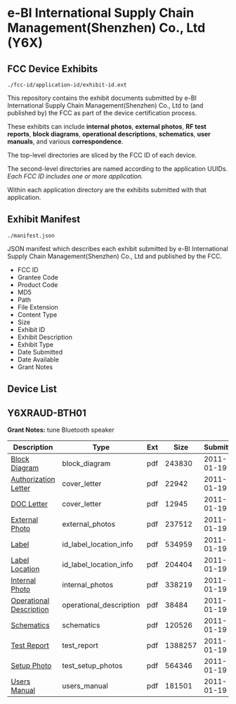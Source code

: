 # e-BI International Supply Chain Management(Shenzhen) Co., Ltd (Y6X)
## FCC Device Exhibits

```
./fcc-id/application-id/exhibit-id.ext
```

This repository contains the exhibit documents submitted by e-BI International Supply Chain Management(Shenzhen) Co., Ltd to (and published by) the FCC as part of the device certification process.

These exhibits can include **internal photos**, **external photos**, **RF test reports**, **block diagrams**, **operational descriptions**, **schematics**, **user manuals**, and various **correspondence**.

The top-level directories are sliced by the FCC ID of each device.

The second-level directories are named according to the application UUIDs. *Each FCC ID includes one or more application.*

Within each application directory are the exhibits submitted with that application. 

## Exhibit Manifest

```
./manifest.json
```

JSON manifest which describes each exhibit submitted by e-BI International Supply Chain Management(Shenzhen) Co., Ltd and published by the FCC.

- FCC ID
- Grantee Code
- Product Code
- MD5
- Path
- File Extension
- Content Type
- Size
- Exhibit ID
- Exhibit Description
- Exhibit Type
- Date Submitted
- Date Available
- Grant Notes

## Device List
## Y6XRAUD-BTH01
**Grant Notes:** tune Bluetooth speaker

| Description | Type | Ext | Size | Submitted | Available |
| ----------- | ---- | --- | ---- | --------- | --------- |
| [Block Diagram](Y6XRAUD-BTH01/83c4bf0c3357b0f21c7195ab18db9d3b/1406737.pdf) | block_diagram | pdf | 243830 | 2011-01-19 | 2011-01-19 |
| [Authorization Letter](Y6XRAUD-BTH01/83c4bf0c3357b0f21c7195ab18db9d3b/1406738.pdf) | cover_letter | pdf | 22942 | 2011-01-19 | 2011-01-19 |
| [DOC Letter](Y6XRAUD-BTH01/83c4bf0c3357b0f21c7195ab18db9d3b/1406748.pdf) | cover_letter | pdf | 12945 | 2011-01-19 | 2011-01-19 |
| [External Photo](Y6XRAUD-BTH01/83c4bf0c3357b0f21c7195ab18db9d3b/1406739.pdf) | external_photos | pdf | 237512 | 2011-01-19 | 2011-01-19 |
| [Label](Y6XRAUD-BTH01/83c4bf0c3357b0f21c7195ab18db9d3b/1406740.pdf) | id_label_location_info | pdf | 534959 | 2011-01-19 | 2011-01-19 |
| [Label Location](Y6XRAUD-BTH01/83c4bf0c3357b0f21c7195ab18db9d3b/1406741.pdf) | id_label_location_info | pdf | 204404 | 2011-01-19 | 2011-01-19 |
| [Internal Photo](Y6XRAUD-BTH01/83c4bf0c3357b0f21c7195ab18db9d3b/1406742.pdf) | internal_photos | pdf | 338219 | 2011-01-19 | 2011-01-19 |
| [Operational Description](Y6XRAUD-BTH01/83c4bf0c3357b0f21c7195ab18db9d3b/1406743.pdf) | operational_description | pdf | 38484 | 2011-01-19 | 2011-01-19 |
| [Schematics](Y6XRAUD-BTH01/83c4bf0c3357b0f21c7195ab18db9d3b/1406744.pdf) | schematics | pdf | 120526 | 2011-01-19 | 2011-01-19 |
| [Test Report](Y6XRAUD-BTH01/83c4bf0c3357b0f21c7195ab18db9d3b/1406745.pdf) | test_report | pdf | 1388257 | 2011-01-19 | 2011-01-19 |
| [Setup Photo](Y6XRAUD-BTH01/83c4bf0c3357b0f21c7195ab18db9d3b/1406746.pdf) | test_setup_photos | pdf | 564346 | 2011-01-19 | 2011-01-19 |
| [Users Manual](Y6XRAUD-BTH01/83c4bf0c3357b0f21c7195ab18db9d3b/1406747.pdf) | users_manual | pdf | 181501 | 2011-01-19 | 2011-01-19 |
